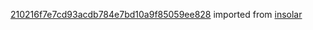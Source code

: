 [210216f7e7cd93acdb784e7bd10a9f85059ee828](https://github.com/insolar/insolar/commit/210216f7e7cd93acdb784e7bd10a9f85059ee828) imported from [insolar](https://github.com/insolar/insolar)
